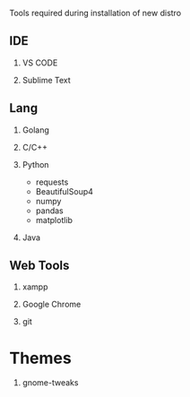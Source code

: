 Tools required during installation of new distro

## IDE

 1. VS CODE

 2. Sublime Text


## Lang

 1. Golang
 
 2. C/C++
 
 2. Python
       *  requests
       *  BeautifulSoup4
       *  numpy
       *  pandas
       *  matplotlib
         
 
 3. Java

## Web Tools

 1. xampp

 2. Google Chrome

 3. git

# Themes
 1. gnome-tweaks


